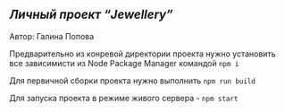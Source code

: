 ## _Личный проект “Jewellery”_

Автор: Галина Попова

Предварительно из конревой директории проекта нужно установить все зависимисти из Node Package Manager командой `npm i` 

Для первичной сборки проекта нужно выполнить `npm run build`

Для запуска проекта в режиме живого сервера - `npm start`
